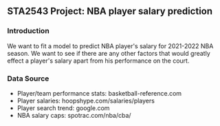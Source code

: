 ## STA2543 Project: NBA player salary prediction

### Introduction

We want to fit a model to predict NBA player's salary for 2021-2022 NBA season. We want to see if there are any other factors that would greatly effect a player's salary apart from his performance on the court.

### Data Source

- Player/team performance stats: basketball-reference.com
- Player salaries: hoopshype.com/salaries/players
- Player search trend: google.com
- NBA salary caps: spotrac.com/nba/cba/
